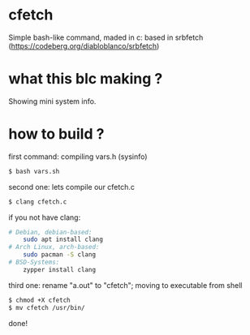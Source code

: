 # cfetch
Simple bash-like command, maded in c: based in srbfetch (https://codeberg.org/diabloblanco/srbfetch)

# what this blc making ?
Showing mini system info.

# how to build ?
first command: compiling vars.h (sysinfo)
```bash
$ bash vars.sh
```

second one: lets compile our cfetch.c
```bash
$ clang cfetch.c
```
if you not have clang:
```bash
# Debian, debian-based:
    sudo apt install clang
# Arch Linux, arch-based:
    sudo pacman -S clang
# BSD-Systems:
    zypper install clang
```

third one: rename "a.out" to "cfetch"; moving to executable from shell
```bash
$ chmod +X cfetch
$ mv cfetch /usr/bin/
```

done!

